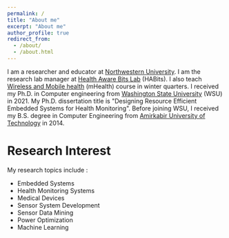 ```yaml
---
permalink: /
title: "About me"
excerpt: "About me"
author_profile: true
redirect_from: 
  - /about/
  - /about.html
---
```

I am a researcher and educator at [Northwestern University](https://www.northwestern.edu/). I am the research lab manager at [Health Aware Bits Lab](http://www.nalshurafa.com/index.html) (HABits). I also teach [Wireless and Mobile health](https://www.mccormick.northwestern.edu/computer-science/academics/courses/descriptions/397-497-14.html) (mHealth) course in winter quarters. I received my Ph.D. in Computer engineering from [Washington State University](https://wsu.edu) (WSU) in 2021. My Ph.D. dissertation title is "Designing Resource Efficient Embedded Systems for Health Monitoring". Before joining WSU, I received my B.S. degree in Computer Engineering from [Amirkabir University of Technology](https://aut.ac.ir/en) in 2014.

Research Interest
======
My research topics include :
* Embedded Systems
* Health Monitoring Systems
* Medical Devices
* Sensor System Development
* Sensor Data Mining
* Power Optimization
* Machine Learning
